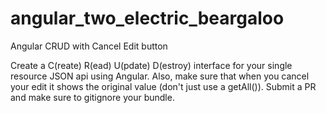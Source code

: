 # angular_two_electric_beargaloo
Angular CRUD with Cancel Edit button 

Create a C(reate) R(ead) U(pdate) D(estroy) interface for your single resource JSON api using Angular. Also, make sure that when you cancel your edit it shows the original value (don't just use a getAll()). Submit a PR and make sure to gitignore your bundle.

